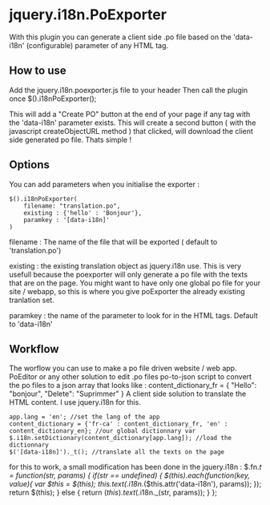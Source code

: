jquery.i18n.PoExporter
======================
With this plugin you can generate a client side .po file based on the 'data-i18n' (configurable) parameter of any HTML tag.

How to use
---------------------
Add the jquery.i18n.poexporter.js file to your header
Then call the plugin once
    $().i18nPoExporter();

This will add a "Create PO" button at the end of your page if any tag with the 'data-i18n' parameter exists.
This will create a second button ( with the javascript createObjectURL method ) that clicked, will download the client side generated po file.
Thats simple !

Options
----------------------
You can add parameters when you initialise the exporter :

    $().i18nPoExporter(
        filename: "translation.po",
        existing : {'hello' : 'Bonjour'},
        paramkey : '[data-i18n]'
    )

filename : The name of the file that will be exported ( default to 'translation.po')

existing : the existing translation object as jquery.i18n use.
This is very usefull because the poexporter will only generate a po file with the texts that are on the page.
You might want to have only one global po file for your site / webapp, so this is where you give poExporter the already existing tranlation set.

paramkey : the name of the parameter to look for in the HTML tags. Default to 'data-i18n'

Workflow
----------------------
The worflow you can use to make a po file driven website / web app.
PoEditor or any other solution to edit .po files
po-to-json script to convert the po files to a json array that looks like :
    content_dictionary_fr = {
        "Hello": "bonjour",
        "Delete": "Suprimmer"
    }
A client side solution to translate the HTML content. I use jquery.i18n for this.

    app.lang = 'en'; //set the lang of the app
    content_dictionary = {'fr-ca' : content_dictionary_fr, 'en' : content_dictionary_en}; //our global dictionnary var
    $.i18n.setDictionary(content_dictionary[app.lang]); //load the dictionnary
    $('[data-i18n]')._t(); //translate all the texts on the page


for this to work, a small modification has been done in the jquery.i18n :
      $.fn._t = function(str, params) {
          if(str == undefined) {
              $(this).each(function(key, value){
                  var $this = $(this);
                  $this.text($.i18n._($this.attr('data-i18n'), params));
              });
              return $(this);
          }
          else {
            return $(this).text($.i18n._(str, params));
          }
      };


